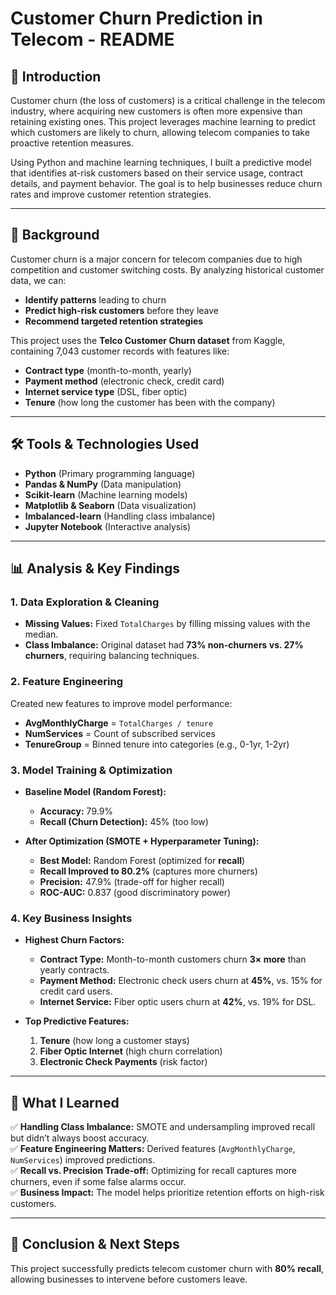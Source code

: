 ﻿# **Customer Churn Prediction in Telecom - README**  

## **📌 Introduction**  
Customer churn (the loss of customers) is a critical challenge in the telecom industry, where acquiring new customers is often more expensive than retaining existing ones. This project leverages machine learning to predict which customers are likely to churn, allowing telecom companies to take proactive retention measures.  

Using Python and machine learning techniques, I built a predictive model that identifies at-risk customers based on their service usage, contract details, and payment behavior. The goal is to help businesses reduce churn rates and improve customer retention strategies.  

---  

## **📌 Background**  
Customer churn is a major concern for telecom companies due to high competition and customer switching costs. By analyzing historical customer data, we can:  
- **Identify patterns** leading to churn  
- **Predict high-risk customers** before they leave  
- **Recommend targeted retention strategies**  

This project uses the **Telco Customer Churn dataset** from Kaggle, containing 7,043 customer records with features like:  
- **Contract type** (month-to-month, yearly)  
- **Payment method** (electronic check, credit card)  
- **Internet service type** (DSL, fiber optic)  
- **Tenure** (how long the customer has been with the company)  

---  

## **🛠 Tools & Technologies Used**  
- **Python** (Primary programming language)  
- **Pandas & NumPy** (Data manipulation)  
- **Scikit-learn** (Machine learning models)  
- **Matplotlib & Seaborn** (Data visualization)  
- **Imbalanced-learn** (Handling class imbalance)  
- **Jupyter Notebook** (Interactive analysis)  

---  

## **📊 Analysis & Key Findings**  

### **1. Data Exploration & Cleaning**  
- **Missing Values:** Fixed `TotalCharges` by filling missing values with the median.  
- **Class Imbalance:** Original dataset had **73% non-churners vs. 27% churners**, requiring balancing techniques.  

### **2. Feature Engineering**  
Created new features to improve model performance:  
- **AvgMonthlyCharge** = `TotalCharges / tenure`  
- **NumServices** = Count of subscribed services  
- **TenureGroup** = Binned tenure into categories (e.g., 0-1yr, 1-2yr)  

### **3. Model Training & Optimization**  
- **Baseline Model (Random Forest):**  
  - **Accuracy:** 79.9%  
  - **Recall (Churn Detection):** 45% (too low)  

- **After Optimization (SMOTE + Hyperparameter Tuning):**  
  - **Best Model:** Random Forest (optimized for **recall**)  
  - **Recall Improved to 80.2%** (captures more churners)  
  - **Precision:** 47.9% (trade-off for higher recall)  
  - **ROC-AUC:** 0.837 (good discriminatory power)  

### **4. Key Business Insights**  
- **Highest Churn Factors:**  
  - **Contract Type:** Month-to-month customers churn **3× more** than yearly contracts.  
  - **Payment Method:** Electronic check users churn at **45%**, vs. 15% for credit card users.  
  - **Internet Service:** Fiber optic users churn at **42%**, vs. 19% for DSL.  

- **Top Predictive Features:**  
  1. **Tenure** (how long a customer stays)  
  2. **Fiber Optic Internet** (high churn correlation)  
  3. **Electronic Check Payments** (risk factor)  

---  

## **📖 What I Learned**  
✅ **Handling Class Imbalance:** SMOTE and undersampling improved recall but didn’t always boost accuracy.  
✅ **Feature Engineering Matters:** Derived features (`AvgMonthlyCharge`, `NumServices`) improved predictions.  
✅ **Recall vs. Precision Trade-off:** Optimizing for recall captures more churners, even if some false alarms occur.  
✅ **Business Impact:** The model helps prioritize retention efforts on high-risk customers.  

---  

## **🎯 Conclusion & Next Steps**  
This project successfully predicts telecom customer churn with **80% recall**, allowing businesses to intervene before customers leave.  

